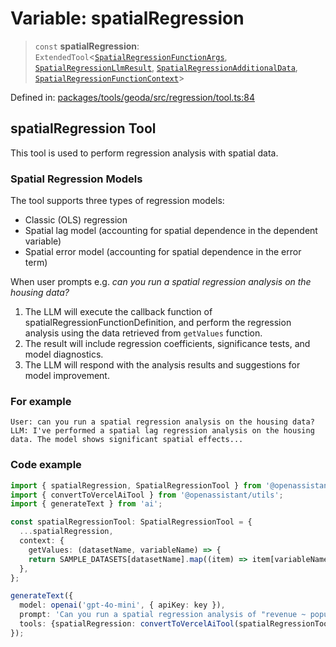 # Variable: spatialRegression

> `const` **spatialRegression**: `ExtendedTool`\<[`SpatialRegressionFunctionArgs`](../type-aliases/SpatialRegressionFunctionArgs.md), [`SpatialRegressionLlmResult`](../type-aliases/SpatialRegressionLlmResult.md), [`SpatialRegressionAdditionalData`](../type-aliases/SpatialRegressionAdditionalData.md), [`SpatialRegressionFunctionContext`](../type-aliases/SpatialRegressionFunctionContext.md)\>

Defined in: [packages/tools/geoda/src/regression/tool.ts:84](https://github.com/GeoDaCenter/openassistant/blob/0a6a7e7306d75a25dc968b3117f04cb7bd613bec/packages/tools/geoda/src/regression/tool.ts#L84)

## spatialRegression Tool

This tool is used to perform regression analysis with spatial data.

### Spatial Regression Models

The tool supports three types of regression models:
- Classic (OLS) regression
- Spatial lag model (accounting for spatial dependence in the dependent variable)
- Spatial error model (accounting for spatial dependence in the error term)

When user prompts e.g. *can you run a spatial regression analysis on the housing data?*

1. The LLM will execute the callback function of spatialRegressionFunctionDefinition, and perform the regression analysis using the data retrieved from `getValues` function.
2. The result will include regression coefficients, significance tests, and model diagnostics.
3. The LLM will respond with the analysis results and suggestions for model improvement.

### For example
```
User: can you run a spatial regression analysis on the housing data?
LLM: I've performed a spatial lag regression analysis on the housing data. The model shows significant spatial effects...
```

### Code example
```typescript
import { spatialRegression, SpatialRegressionTool } from '@openassistant/geoda';
import { convertToVercelAiTool } from '@openassistant/utils';
import { generateText } from 'ai';

const spatialRegressionTool: SpatialRegressionTool = {
  ...spatialRegression,
  context: {
    getValues: (datasetName, variableName) => {
    return SAMPLE_DATASETS[datasetName].map((item) => item[variableName]);
  },
};

generateText({
  model: openai('gpt-4o-mini', { apiKey: key }),
  prompt: 'Can you run a spatial regression analysis of "revenue ~ population + income" on the data?',
  tools: {spatialRegression: convertToVercelAiTool(spatialRegressionTool)},
});
```
